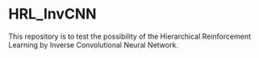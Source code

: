 # HRL_InvCNN

This repository is to test the possibility of the Hierarchical Reinforcement Learning by Inverse Convolutional Neural Network.

